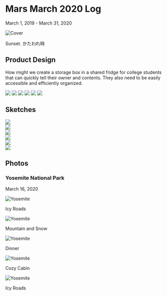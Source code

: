 # Mars March 2020 Log
March 1, 2019 - March 31, 2020

![Cover](/journal/img/2020-3/cover.jpg)

Sunset. かたわれ時

## Product Design
How might we create a storage box in a shared fridge for college students that can quickly tell
their owner and contents. They also need to be easily accessible and efficiently organized.

<img src="/journal/img/2020-3/product-1.png" class="no-subtitle">
<img src="/journal/img/2020-3/product-2.png" class="no-subtitle">
<img src="/journal/img/2020-3/product-3.png" class="no-subtitle">
<img src="/journal/img/2020-3/product-4.png" class="no-subtitle">
<img src="/journal/img/2020-3/product-5.png" class="no-subtitle">
<img src="/journal/img/2020-3/product-6.png" class="no-subtitle">

## Sketches
<div class="vertical-display">
<div>
<div>
<img src="/journal/img/2020-3/sketch-1.jpg" class="no-subtitle">
</div>
<div>
<img src="/journal/img/2020-3/sketch-2.jpg" class="no-subtitle">
</div>
<div>
<img src="/journal/img/2020-3/sketch-3.jpg" class="no-subtitle">
</div>
<div>
<img src="/journal/img/2020-3/sketch-4.jpg" class="no-subtitle">
</div>
<div>
<img src="/journal/img/2020-3/sketch-5.jpg" class="no-subtitle">
</div>
<div>
<img src="/journal/img/2020-3/sketch-6.jpg" class="no-subtitle">
</div>
</div>
</div>

## Photos
### Yosemite National Park
March 16, 2020

![Yosemite](/journal/img/2020-3/yosemite-1.jpg)

Icy Roads

![Yosemite](/journal/img/2020-3/yosemite-2.jpg)

Mountain and Snow

![Yosemite](/journal/img/2020-3/yosemite-3.jpg)

Dinner

![Yosemite](/journal/img/2020-3/yosemite-4.jpg)

Cozy Cabin

![Yosemite](/journal/img/2020-3/yosemite-5.jpg)

Icy Roads
